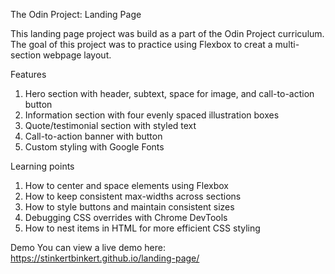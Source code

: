 The Odin Project: Landing Page

This landing page project was build as a part of the Odin Project curriculum. The goal of this project was to practice using Flexbox to creat a multi-section webpage layout. 

Features
1. Hero section with header, subtext, space for image, and call-to-action button
2. Information section with four evenly spaced illustration boxes
3. Quote/testimonial section with styled text
4. Call-to-action banner with button
5. Custom styling with Google Fonts

Learning points
1. How to center and space elements using Flexbox
2. How to keep consistent max-widths across sections
3. How to style buttons and maintain consistent sizes
4. Debugging CSS overrides with Chrome DevTools
5. How to nest items in HTML for more efficient CSS styling

Demo
You can view a live demo here: https://stinkertbinkert.github.io/landing-page/


